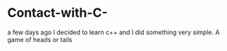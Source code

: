 # Contact-with-C-
a few days ago I decided to learn c++ and I did something very simple. A game of heads or tails
